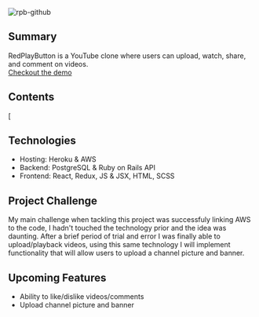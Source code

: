 ![rpb-github](https://user-images.githubusercontent.com/59325246/133792985-d1f55bcb-d794-4ca7-98bb-745eb65a6611.png)

## Summary

RedPlayButton is a YouTube clone where users can upload, watch, share, and comment on videos.  
[Checkout the demo](https://red-play-button.herokuapp.com/#/)

## Contents

[

## Technologies

* Hosting: Heroku & AWS
* Backend: PostgreSQL & Ruby on Rails API
* Frontend: React, Redux, JS & JSX, HTML, SCSS

## Project Challenge

My main challenge when tackling this project was successfuly linking AWS to the code, I hadn't touched the technology prior and the idea was daunting. After a brief period of trial and error I was finally able to upload/playback videos, using this same technology I will implement functionality that will allow users to upload a channel picture and banner.

## Upcoming Features

* Ability to like/dislike videos/comments
* Upload channel picture and banner
